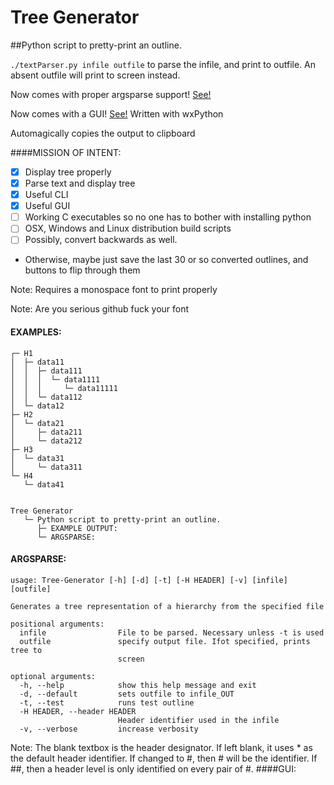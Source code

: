 # Tree Generator
##Python script to pretty-print an outline.

`./textParser.py infile outfile` to parse the infile, and print to outfile. An absent outfile will print to screen instead. 

Now comes with proper argsparse support! [See!](#argsparse)

Now comes with a GUI! [See!](#GUI) Written with wxPython

Automagically copies the output to clipboard

####MISSION OF INTENT:
- [x] Display tree properly
- [x] Parse text and display tree
- [x] Useful CLI
- [x] Useful GUI
- [ ] Working C executables so no one has to bother with installing python
- [ ] OSX, Windows and Linux distribution build scripts
- [ ] Possibly, convert backwards as well. 
- Otherwise, maybe just save the last 30 or so converted outlines, and buttons to flip through them





Note: Requires a monospace font to print properly

Note: Are you serious github fuck your font

#### EXAMPLES: 
```
┌─ H1
│  ├─ data11
│  │  ├─ data111
│  │  │  └─ data1111
│  │  │     └─ data11111
│  │  └─ data112
│  └─ data12
├─ H2
│  └─ data21
│     ├─ data211
│     └─ data212
├─ H3
│  └─ data31
│     └─ data311
└─ H4
   └─ data41


Tree Generator
   └─ Python script to pretty-print an outline.
      ├─ EXAMPLE OUTPUT:
      └─ ARGSPARSE:
```

#### ARGSPARSE:
```
usage: Tree-Generator [-h] [-d] [-t] [-H HEADER] [-v] [infile] [outfile]

Generates a tree representation of a hierarchy from the specified file

positional arguments:
  infile                File to be parsed. Necessary unless -t is used
  outfile               specify output file. Ifot specified, prints tree to
                        screen

optional arguments:
  -h, --help            show this help message and exit
  -d, --default         sets outfile to infile_OUT
  -t, --test            runs test outline
  -H HEADER, --header HEADER
                        Header identifier used in the infile
  -v, --verbose         increase verbosity
```
Note: The blank textbox is the header designator. If left blank, it uses * as the default header identifier. If changed to #, then # will be the identifier. If ##, then a header level is only identified on every pair of #.
####GUI:
```


```
